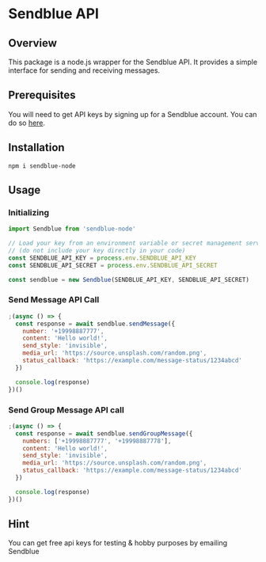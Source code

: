 # Sendblue API

## Overview

This package is a node.js wrapper for the Sendblue API. It provides a simple interface for sending and receiving messages.

## Prerequisites

You will need to get API keys by signing up for a Sendblue account. You can do so [here](https://sendblue.co/).

## Installation

`npm i sendblue-node`

## Usage

### Initializing

```js
import Sendblue from 'sendblue-node'

// Load your key from an environment variable or secret management service
// (do not include your key directly in your code)
const SENDBLUE_API_KEY = process.env.SENDBLUE_API_KEY
const SENDBLUE_API_SECRET = process.env.SENDBLUE_API_SECRET

const sendblue = new Sendblue(SENDBLUE_API_KEY, SENDBLUE_API_SECRET)
```

### Send Message API Call

```js
;(async () => {
  const response = await sendblue.sendMessage({
    number: '+19998887777',
    content: 'Hello world!',
    send_style: 'invisible',
    media_url: 'https://source.unsplash.com/random.png',
    status_callback: 'https://example.com/message-status/1234abcd'
  })

  console.log(response)
})()
```

### Send Group Message API call

```js
;(async () => {
  const response = await sendblue.sendGroupMessage({
    numbers: ['+19998887777', '+19998887778'],
    content: 'Hello world!',
    send_style: 'invisible',
    media_url: 'https://source.unsplash.com/random.png',
    status_callback: 'https://example.com/message-status/1234abcd'
  })

  console.log(response)
})()
```

## Hint

You can get free api keys for testing & hobby purposes by emailing Sendblue
